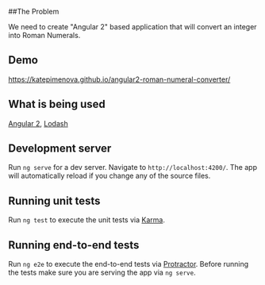 ##The Problem

We need to create "Angular 2" based application that will convert an integer into Roman Numerals.

## Demo

https://katepimenova.github.io/angular2-roman-numeral-converter/

## What is being used 

[Angular 2](https://angular.io/), [Lodash](https://lodash.com/)

## Development server
Run `ng serve` for a dev server. Navigate to `http://localhost:4200/`. The app will automatically reload if you change any of the source files.

## Running unit tests

Run `ng test` to execute the unit tests via [Karma](https://karma-runner.github.io).

## Running end-to-end tests

Run `ng e2e` to execute the end-to-end tests via [Protractor](http://www.protractortest.org/).
Before running the tests make sure you are serving the app via `ng serve`.



